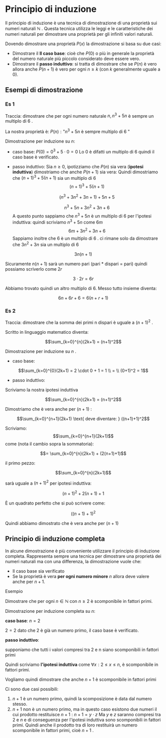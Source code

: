 ﻿
  
# Principio di induzione

Il principio di induzione è una tecnica di dimostrazione di una proprietà sui numeri naturali $\mathbb{N}$ .
Questa tecnica utilizza le leggi e le caratteristiche dei numeri naturali per dimostrare una proprietà per gli infiniti valori naturali.

Dovendo dimostrare una proprietà $P(x)$ la dimostrazione si basa su due casi:

- Dimostrare il **Il caso base**: cioè che $P(0)$ o più in generale la proprietà del numero naturale più piccolo considerato deve essere vero.
- Dimostrare il **passo induttivo**: si tratta di dimostrare che se $P(n)$ è vero allora anche $P(n+1)$ è vero per ogni $n \geq k$ (con $k$ generalmente uguale a 0).

## Esempi di dimostrazione

### Es 1
Traccia: dimostrare che per ogni numero naturale $n, n^3+5n$ è sempre un multiplo di $6$ .

La nostra proprietà è: $P(n): \text{"}n^3+5n \text{ è sempre multiplo di 6 }\text{"}$

Dimostrazione per induzione su $n$:

- caso base: $P(0) = 0^3 + 5 \cdot 0 = 0$ Lo $0$ è difatti un multiplo di $6$ quindi il caso base è verificato.
- passo induttivo:
	Sia $n \geq 0$, ipotizziamo che $P(n)$ sia vera (**ipotesi induttiva**) dimostriamo che anche $P(n+1)$ sia vera:
	Quindi dimostriamo che $(n+1)^3 + 5(n+1)$ sia un multiplo di 6
	$$(n + 1)^{3} + 5(n + 1)$$

	$$(n^{3} + 3n^{2} + 3n + 1) + 5n + 5$$

	$$n^{3} + 5n + 3n^{2} + 3n + 6$$
A questo punto sappiamo che $n^3+5n$ è un multiplo di $6$ per l'ipotesi induttiva: quindi scriviamo $n^3+5n$ come $6m$
	$$6m+3n^2+3n+6$$
Sappiamo inoltre che $6$ è un multiplo di $6$ . ci rimane solo da dimostrare che $3n^2+3n$ sia un multiplo di 6

$$3n(n+1)$$

Sicuramente $n(n+1)$ sarà un numero pari (pari * dispari = pari) quindi possiamo scriverlo come $2r$

$$3\cdot 2r = 6r$$

Abbiamo trovato quindi un altro multiplo di 6. Messo tutto insieme diventa:

$$6n+6r+6 = 6(n+r+1)$$

### Es 2
Traccia: dimostrare che la somma dei primi n dispari è uguale a $(n+1)^2$ .

Scritto in linguaggio matematico diventa:

$$\sum_{k=0}^{n}(2k+1) = (n+1)^2$$

Dimostrazione per induzione su $n$ .

- caso base:

$$\sum_{k=0}^{0}(2k+1) = 2 \cdot 0 + 1 = 1 \\
= \\
(0+1)^2 = 1$$

- passo induttivo:

Scriviamo la nostra ipotesi induttiva

$$\sum_{k=0}^{n}(2k+1) = (n+1)^2$$

Dimostriamo che è vera anche per $(n+1)$ :

$$\sum_{k=0}^{n+1}(2k+1) \text{ deve diventare: } ((n+1)+1)^2$$

Scriviamo:
$$\sum_{k=0}^{n+1}(2k+1)$$
come (nota il cambio sopra la sommatoria):

$$= \sum_{k=0}^{n}(2k+1) + (2(n+1)+1)$$

il primo pezzo:

$$\sum_{k=0}^{n}(2k+1)$$

sarà uguale a $(n+1)^2$ per ipotesi induttiva:

$$(n+1)^2 + 2(n+1)+1$$

È un quadrato perfetto che si può scrivere come:

$$((n+1)+1)^2$$

Quindi abbiamo dimostrato che è vera anche per $(n+1)$


## Principio di induzione completa

In alcune dimostrazione è più conveniente utilizzare il principio di induzione completa.
Rappresenta sempre una tecnica per dimostrare una proprietà dei numeri naturali ma con una differenza, la dimostrazione vuole che:

- Il caso base sia verificato
- Se la proprietà è vera **per ogni numero minore** $n$ allora deve valere anche per $n+1$.

Esempio

Dimostrare che per ogni $n \in \mathbb{N}$ con $n \geq 2$ è scomponibile in fattori primi.

Dimostrazione per induzione completa su $n$:

**caso base**: $n = 2$

$2 = 2$ dato che 2 è già un numero primo, il caso base è verificato.

**passo induttivo**:

supponiamo che tutti i valori compresi tra 2 e n siano scomponibili in fattori primi

Quindi scriviamo **l'ipotesi induttiva** come $\forall x : 2 \leq x \leq n,$ è scomponibile in fattori primi.

Vogliamo quindi dimostrare che anche $n+1$ è scomponibile in fattori primi

Ci sono due casi possibili:

1. $n+1$ è un numero primo, quindi la scomposizione è data dal numero stesso.
2. $n+1$ non è un numero primo, ma in questo caso esistono due numeri il cui prodotto restituisce $n+1$ : $n+1 = y \cdot z$
Ma $y$ e $z$ saranno compresi tra 2 e $n$ e di conseguenza per l'ipotesi induttiva sono scomponibili in fattori primi. Quindi anche il prodotto tra di loro restituirà un numero scomponibile in fattori primi, cioè $n+1$ .


